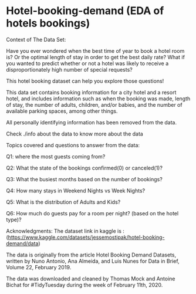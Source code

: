 # Hotel-booking-demand (EDA of hotels bookings)

Context of The Data Set:

Have you ever wondered when the best time of year to book a hotel room is? Or the optimal length of stay in order to get the best daily rate? What if you wanted to predict whether or not a hotel was likely to receive a disproportionately high number of special requests?

This hotel booking dataset can help you explore those questions!

This data set contains booking information for a city hotel and a resort hotel, and includes information such as when the booking was made, length of stay, the number of adults, children, and/or babies, and the number of available parking spaces, among other things.

All personally identifying information has been removed from the data.

Check ./info about the data to know more about the data 

Topics covered and questions to answer from the data:

Q1: where the most guests coming from?

Q2: What the state of the bookings confirmed(0) or canceled(1)?

Q3: What the busiest months based on the number of bookings?

Q4: How many stays in Weekend Nights vs Week Nights?

Q5: What is the distribution of Adults and Kids?

Q6: How much do guests pay for a room per night? (based on the hotel type)?

Acknowledgments:
The dataset link in kaggle is : (https://www.kaggle.com/datasets/jessemostipak/hotel-booking-demand/data)

The data is originally from the article Hotel Booking Demand Datasets, written by Nuno Antonio, Ana Almeida, and Luis Nunes for Data in Brief, Volume 22, February 2019.

The data was downloaded and cleaned by Thomas Mock and Antoine Bichat for #TidyTuesday during the week of February 11th, 2020.
